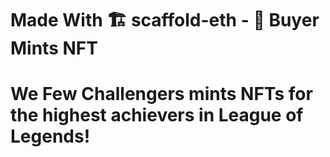 # Made With 🏗 scaffold-eth - 🎫 Buyer Mints NFT
# We Few Challengers mints NFTs for the highest achievers in League of Legends!